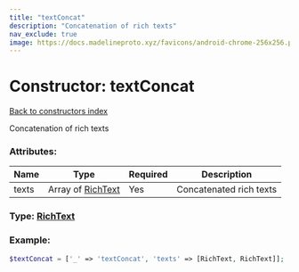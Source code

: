 ```yaml
---
title: "textConcat"
description: "Concatenation of rich texts"
nav_exclude: true
image: https://docs.madelineproto.xyz/favicons/android-chrome-256x256.png
---
```

# Constructor: textConcat  
[Back to constructors index](index.md)



Concatenation of rich texts

### Attributes:

| Name     |    Type       | Required | Description |
|----------|---------------|----------|-------------|
|texts|Array of [RichText](../types/RichText.md) | Yes|Concatenated rich texts|



### Type: [RichText](../types/RichText.md)


### Example:

```php
$textConcat = ['_' => 'textConcat', 'texts' => [RichText, RichText]];
```  
